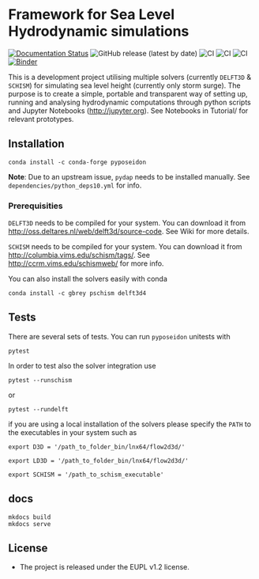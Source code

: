 Framework for Sea Level Hydrodynamic simulations
================================================

[![Documentation Status](https://readthedocs.org/projects/pyposeidon/badge/?version=latest)](https://pyposeidon.readthedocs.io/en/latest/?badge=latest) ![GitHub release (latest by date)](https://img.shields.io/github/v/release/ec-jrc/pyPoseidon) ![CI](https://github.com/ec-jrc/pyPoseidon/actions/workflows/conda_pip.yml/badge.svg) ![CI](https://github.com/ec-jrc/pyPoseidon/actions/workflows/conda_only.yml/badge.svg) ![CI](https://github.com/ec-jrc/pyPoseidon/actions/workflows/code_quality.yml/badge.svg) [![Binder](https://mybinder.org/badge_logo.svg)](https://mybinder.org/v2/gh/ec-jrc/pyPoseidon/master?urlpath=%2Flab)

This is a development project utilising multiple solvers (currently `DELFT3D` & `SCHISM`) for simulating sea level height (currently only storm surge). The purpose is to create a simple, portable and transparent way of setting up, running and analysing hydrodynamic computations through python scripts and Jupyter Notebooks (http://jupyter.org). See Notebooks in Tutorial/ for relevant prototypes.

## Installation


`conda install -c conda-forge pyposeidon`

**Note**: Due to an upstream issue, `pydap` needs to be installed manually. See `dependencies/python_deps10.yml` for info.

### Prerequisities

`DELFT3D` needs to be compiled for your system. You can download it from http://oss.deltares.nl/web/delft3d/source-code. See Wiki for more details.

`SCHISM` needs to be compiled for your system. You can download it from  http://columbia.vims.edu/schism/tags/. See http://ccrm.vims.edu/schismweb/ for more info.


You can also install the solvers easily with conda

`conda install -c gbrey pschism delft3d4`


## Tests

There are several sets of tests. You can run `pyposeidon` unitests with

`pytest`

In order to test also the solver integration use

`pytest --runschism`

or

`pytest --rundelft`

if you are using a local installation of the solvers please specify the `PATH` to the executables in your system such as

`export D3D = '/path_to_folder_bin/lnx64/flow2d3d/'`

`export LD3D = '/path_to_folder_bin/lnx64/flow2d3d/'`

`export SCHISM = '/path_to_schism_executable'`

## docs

```
mkdocs build
mkdocs serve
```

## License
* The project is released under the EUPL v1.2 license.
